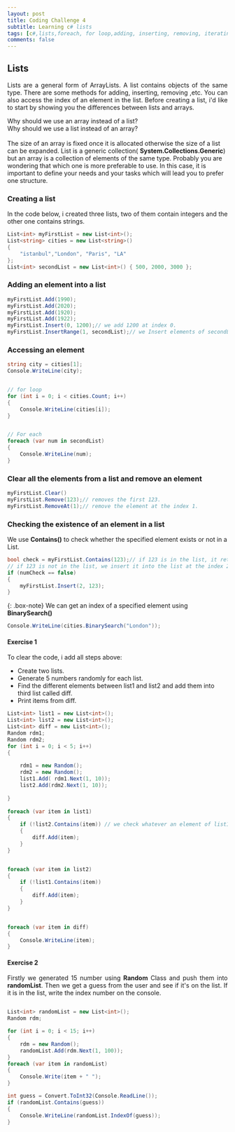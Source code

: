 ```yaml
---
layout: post
title: Coding Challenge 4
subtitle: Learning c# lists 
tags: [c#,lists,foreach, for loop,adding, inserting, removing, iterating]
comments: false
---
```


## Lists
<p style='text-align: justify;'>
Lists are a general form of ArrayLists. A list contains objects of the same type. There are some methods for adding, inserting,  removing ,etc. You can also access the index of an element in the list. Before creating a list, i'd like to start by showing you the differences between lists and arrays.<br> 


Why should we use an array instead of a list?<br>
Why should we use a list instead of an array?<br>
<br>
The size of an array is fixed once it is allocated otherwise the size of a list can be expanded. List is a generic collection( <b>System.Collections.Generic</b>) but an array is a collection of elements of the same type. Probably you are wondering that which one is more preferable to use. In this case, it is important to define your needs and your tasks which will lead you to prefer one structure.<br></p>


### Creating a list
<p style='text-align: justify;'>
In the code below, i created three lists, two of them contain integers and the other one contains strings.</p>

```c#
List<int> myFirstList = new List<int>();
List<string> cities = new List<string>()
{
    "istanbul","London", "Paris", "LA"
};
List<int> secondList = new List<int>() { 500, 2000, 3000 };

```
### Adding an element into a list

```c#
myFirstList.Add(1990);
myFirstList.Add(2020);
myFirstList.Add(1920);
myFirstList.Add(1922);
myFirstList.Insert(0, 1200);// we add 1200 at index 0.
myFirstList.InsertRange(1, secondList);// we Insert elements of secondList at the specified index. 
```

### Accessing an element
```c#
string city = cities[1];
Console.WriteLine(city);


// for loop
for (int i = 0; i < cities.Count; i++)
{
    Console.WriteLine(cities[i]);
}


// For each
foreach (var num in secondList)
{
    Console.WriteLine(num);
}
```
### Clear all the elements from a list and remove an element
```c#
myFirstList.Clear()
myFirstList.Remove(123);// removes the first 123.
myFirstList.RemoveAt(1);// remove the element at the index 1.
```

### Checking the existence of an element in a list
We use <b>Contains()</b> to check whether the specified element exists or not in a List.
```c#
bool check = myFirstList.Contains(123);// if 123 is in the list, it returns true.
// if 123 is not in the list, we insert it into the list at the index 2.    
if (numCheck == false)
{
    myFirstList.Insert(2, 123);
}
```
{: .box-note}
We can get an index of a specified element using <b>BinarySearch()</b>

```c#
Console.WriteLine(cities.BinarySearch("London"));
```


#### Exercise 1
To clear the code, i add all steps above:
* Create two lists.
* Generate  5 numbers randomly for each list.
* Find the different elements between list1 and list2  and add them into third list called diff.
* Print items from diff.

```c#
List<int> list1 = new List<int>();
List<int> list2 = new List<int>();
List<int> diff = new List<int>();
Random rdm1;
Random rdm2;
for (int i = 0; i < 5; i++)
{
             
    rdm1 = new Random();
    rdm2 = new Random();
    list1.Add( rdm1.Next(1, 10));
    list2.Add(rdm2.Next(1, 10));
                
}
            
foreach (var item in list1)
{
    if (!list2.Contains(item)) // we check whatever an element of list1 exists in list2 
    {
        diff.Add(item);
    }
}


foreach (var item in list2)
{
    if (!list1.Contains(item))
    {
        diff.Add(item);
    }
}


foreach (var item in diff)
{
    Console.WriteLine(item);
}

```

#### Exercise 2
<p style='text-align: justify;'>
Firstly we generated 15 number using <b>Random</b> Class and push them into <b>randomList</b>. Then we get a guess from the user and see if it's on the list. If it is in the list, write the index number on the console.</p>

```c#

List<int> randomList = new List<int>();
Random rdm;

for (int i = 0; i < 15; i++)
{
    rdm = new Random();
    randomList.Add(rdm.Next(1, 100));
}
foreach (var item in randomList)
{
    Console.Write(item + " ");
}

int guess = Convert.ToInt32(Console.ReadLine());
if (randomList.Contains(guess))
{
    Console.WriteLine(randomList.IndexOf(guess));
}
```